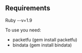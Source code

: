 Requirements
----------------
Ruby --v=1.9


To use you need: 
  * packetfu (gem install packetfu)
  * bindata (gem install bindata)